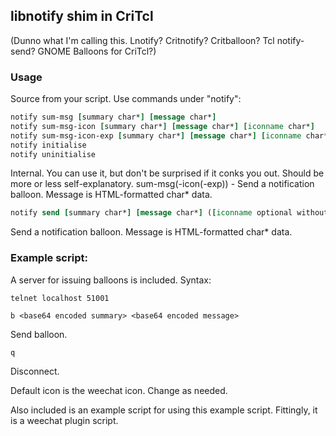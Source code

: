 ## libnotify shim in CriTcl

(Dunno what I'm calling this. Lnotify? Critnotify? Critballoon? Tcl notify-send? GNOME Balloons for CriTcl?)

### Usage

Source from your script. Use commands under "notify":

```tcl
notify sum-msg [summary char*] [message char*]
notify sum-msg-icon [summary char*] [message char*] [iconname char*]
notify sum-msg-icon-exp [summary char*] [message char*] [iconname char*] [expiry int]
notify initialise
notify uninitialise
```

Internal. You can use it, but don't be surprised if it conks you out. Should be more or less self-explanatory.
sum-msg(-icon(-exp)) - Send a notification balloon. Message is HTML-formatted char* data.

```tcl
notify send [summary char*] [message char*] ([iconname optional without expiry char*] [expiry optional int]
```

Send a notification balloon. Message is HTML-formatted char* data.

### Example script:

A server for issuing balloons is included. Syntax:

    telnet localhost 51001

    b <base64 encoded summary> <base64 encoded message>

Send balloon.

    q

Disconnect.

Default icon is the weechat icon. Change as needed.

Also included is an example script for using this example script. Fittingly, it is a weechat plugin script.
